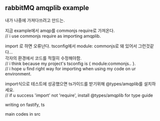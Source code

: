 ## rabbitMQ amqplib example
내가 나중에 가져다쓰려고 만드는.

지금 example에서 amqp를 commonjs require로 가져온다.  
// i use commonjs require as importing amqplib.

import 로 하면 오류난다.
tsconfig에서 module: commonjs로 돼 있어서 그런것같다...  
각자의 환경에서 코드를 적절히 수정해야함.  
// i think because my project's tsconfig is { module:commonjs.. }.  
// i hope u find right way for importing when using my code on ur environment.

import식으로 테스트에 성공했으면 ts가이드를 받기위해 @types/amqplib를 설치하세요.  
// if u success 'import' not 'require', install @types/amqplib for type guide

writing on fastify, ts

main codes in src
